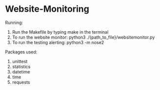 # Website-Monitoring
Running:
1) Run the Makefile by typing make in the terminal
2) To run the website monitor: python3 ./{path_to_file}/websitemonitor.py
3) To run the testing alerting: python3 -m nose2

Packages used:
1) unittest
2) statistics
3) datetime
4) time
5) requests



